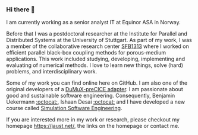 ### Hi there 👋

I am currently working as a senior analyst IT at Equinor ASA in Norway.

Before that I was a postdoctoral researcher at the Institute for Parallel and Distributed Systems at the University of Stuttgart. As part of my work, I was a member of the collaborative research center [SFB1313](https://www.sfb1313.uni-stuttgart.de/) where I worked on efficient parallel black-box coupling methods for porous-medium applications. This work included studying, developing, implementing and evaluating of numerical methods. I love to learn new things, solve (hard) problems, and interdisciplinary work.

Some of my work you can find online here on GitHub. I am also one of the original developers of a [DuMuX-preCICE adapter](https://github.com/precice/dumux-adapter). I am passionate about good and sustainable software engineering. Consequently, Benjamin Uekermann [:octocat:](https://github.com/uekerman/uekerman), Ishaan Desai [:octocat:](https://github.com/IshaanDesai) and I have developed a new course called [Simulation Software Engineering](https://simulation-software-engineering.github.io/homepage/).

If you are interested more in my work or research, please checkout my homepage <https://jaust.net/>, the links on the homepage or contact me.

<!--
**ajaust/ajaust** is a ✨ _special_ ✨ repository because its `README.md` (this file) appears on your GitHub profile.

Here are some ideas to get you started:

- 🔭 I’m currently working on ...
- 🌱 I’m currently learning ...
- 👯 I’m looking to collaborate on ...
- 🤔 I’m looking for help with ...
- 💬 Ask me about ...
- 📫 How to reach me: ...
- 😄 Pronouns: ...
- ⚡ Fun fact: ...
-->
